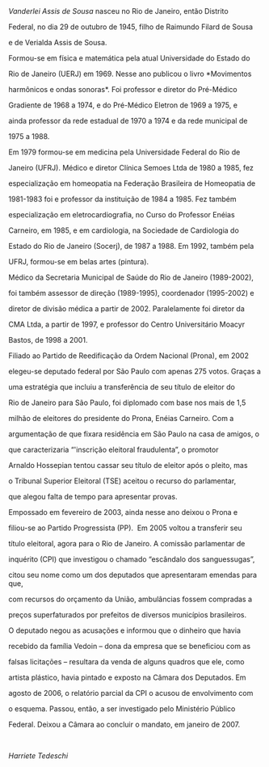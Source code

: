 

 



*Vanderlei Assis de Sousa* nasceu no Rio de Janeiro, então Distrito

Federal, no dia 29 de outubro de 1945, filho de Raimundo Filard de Sousa

e de Verialda Assis de Sousa.



Formou-se em física e matemática pela atual Universidade do Estado do

Rio de Janeiro (UERJ) em 1969. Nesse ano publicou o livro *Movimentos

harmônicos e ondas sonoras*. Foi professor e diretor do Pré-Médico

Gradiente de 1968 a 1974, e do Pré-Médico Eletron de 1969 a 1975, e

ainda professor da rede estadual de 1970 a 1974 e da rede municipal de

1975 a 1988.



Em 1979 formou-se em medicina pela Universidade Federal do Rio de

Janeiro (UFRJ). Médico e diretor Clínica Semoes Ltda de 1980 a 1985, fez

especialização em homeopatia na Federação Brasileira de Homeopatia de

1981-1983 foi e professor da instituição de 1984 a 1985. Fez também

especialização em eletrocardiografia, no Curso do Professor Enéias

Carneiro, em 1985, e em cardiologia, na Sociedade de Cardiologia do

Estado do Rio de Janeiro (Socerj), de 1987 a 1988. Em 1992, também pela

UFRJ, formou-se em belas artes (pintura).



Médico da Secretaria Municipal de Saúde do Rio de Janeiro (1989-2002),

foi também assessor de direção (1989-1995), coordenador (1995-2002) e

diretor de divisão médica a partir de 2002. Paralelamente foi diretor da

CMA Ltda, a partir de 1997, e professor do Centro Universitário Moacyr

Bastos, de 1998 a 2001.



Filiado ao Partido de Reedificação da Ordem Nacional (Prona), em 2002

elegeu-se deputado federal por São Paulo com apenas 275 votos. Graças a

uma estratégia que incluiu a transferência de seu título de eleitor do

Rio de Janeiro para São Paulo, foi diplomado com base nos mais de 1,5

milhão de eleitores do presidente do Prona, Enéias Carneiro. Com a

argumentação de que fixara residência em São Paulo na casa de amigos, o

que caracterizaria “'inscrição eleitoral fraudulenta”, o promotor

Arnaldo Hossepian tentou cassar seu título de eleitor após o pleito, mas

o Tribunal Superior Eleitoral (TSE) aceitou o recurso do parlamentar,

que alegou falta de tempo para apresentar provas.



Empossado em fevereiro de 2003, ainda nesse ano deixou o Prona e

filiou-se ao Partido Progressista (PP).  Em 2005 voltou a transferir seu

título eleitoral, agora para o Rio de Janeiro. A comissão parlamentar de

inquérito (CPI) que investigou o chamado “escândalo dos sanguessugas”,

citou seu nome como um dos deputados que apresentaram emendas para que,

com recursos do orçamento da União, ambulâncias fossem compradas a

preços superfaturados por prefeitos de diversos municípios brasileiros.

O deputado negou as acusações e informou que o dinheiro que havia

recebido da família Vedoin – dona da empresa que se beneficiou com as

falsas licitações – resultara da venda de alguns quadros que ele, como

artista plástico, havia pintado e exposto na Câmara dos Deputados. Em

agosto de 2006, o relatório parcial da CPI o acusou de envolvimento com

o esquema. Passou, então, a ser investigado pelo Ministério Público

Federal. Deixou a Câmara ao concluir o mandato, em janeiro de 2007.



 



*Harriete Tedeschi*



 



